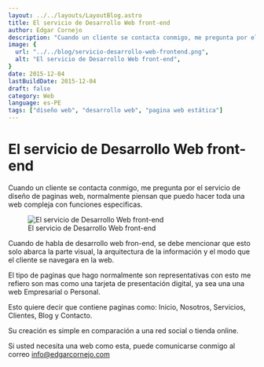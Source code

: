 ```yaml
---
layout: ../../layouts/LayoutBlog.astro
title: El servicio de Desarrollo Web front-end
author: Edgar Cornejo
description: "Cuando un cliente se contacta conmigo, me pregunta por el servicio de diseño de paginas web, normalmente piensan que puedo hacer toda una web compleja con funciones especificas. Cuando de habla de desarrollo web fron-end, se debe mencionar que esto solo abarca la parte visual, la arquitectura de la información y el modo que el cliente se navegara en la web."
image: {
  url: "../../blog/servicio-desarrollo-web-frontend.png",
  alt: "El servicio de Desarrollo Web front-end",
}
date: 2015-12-04
lastBuildDate: 2015-12-04
draft: false
category: Web
language: es-PE
tags: ["diseño web", "desarrollo web", "pagina web estática"]
---
```


# El servicio de Desarrollo Web front-end

Cuando un cliente se contacta conmigo, me pregunta por el servicio de diseño de paginas web, normalmente piensan que puedo hacer toda una web compleja con funciones especificas.

<figure>
  <img src="../../blog/servicio-desarrollo-web-frontend.png" alt="El servicio de Desarrollo Web front-end"/>
  <figcaption>El servicio de Desarrollo Web front-end</figcaption>
</figure>

Cuando de habla de desarrollo web fron-end, se debe mencionar que esto solo abarca la parte visual, la arquitectura de la información y el modo que el cliente se navegara en la web.

El tipo de paginas que hago normalmente son representativas con esto me refiero son mas como una tarjeta de presentación digital, ya sea una una web Empresarial o Personal.

Esto quiere decir que contiene paginas como: Inicio, Nosotros, Servicios, Clientes, Blog y Contacto.

Su creación es simple en comparación a una red social o tienda online.

Si usted necesita una web como esta, puede comunicarse conmigo al correo [info@edgarcornejo.com](mailto:info@edgarcornejo.com "info@edgarcornejo.com")

